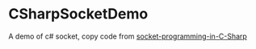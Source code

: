 # CSharpSocketDemo
A demo of c# socket, copy code from [socket-programming-in-C-Sharp](https://www.c-sharpcorner.com/article/socket-programming-in-C-Sharp/)